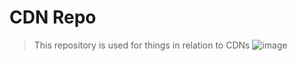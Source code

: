 **CDN Repo**
============

> This repository is used for things in relation to CDNs
![image](https://github.com/user-attachments/assets/8b2a02dc-6457-4358-a37f-12137e035c1d)
